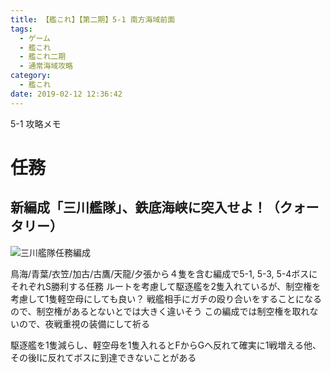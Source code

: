 ```yaml
---
title: 【艦これ】【第二期】5-1 南方海域前面
tags:
  - ゲーム
  - 艦これ
  - 艦これ二期
  - 通常海域攻略
category:
  - 艦これ
date: 2019-02-12 12:36:42
---
```



5-1 攻略メモ

<!-- more -->

# 任務

## 新編成「三川艦隊」、鉄底海峡に突入せよ！（クォータリー）

![三川艦隊任務編成](5-1-mikawa.png "三川艦隊任務編成")

鳥海/青葉/衣笠/加古/古鷹/天龍/夕張から４隻を含む編成で5-1, 5-3, 5-4ボスにそれぞれS勝利する任務
ルートを考慮して駆逐艦を2隻入れているが、制空権を考慮して1隻軽空母にしても良い？
戦艦相手にガチの殴り合いをすることになるので、制空権があるとないとでは大きく違いそう
この編成では制空権を取れないので、夜戦重視の装備にして祈る

駆逐艦を1隻減らし、軽空母を1隻入れるとFからGへ反れて確実に1戦増える他、その後Iに反れてボスに到達できないことがある

